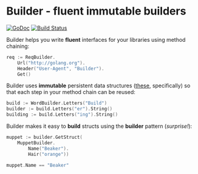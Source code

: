 # Builder - fluent immutable builders

[![GoDoc](https://godoc.org/github.com/lann/builder?status.png)](https://godoc.org/github.com/lann/builder)
[![Build Status](https://travis-ci.org/lann/builder.png?branch=master)](https://travis-ci.org/lann/builder)

Builder helps you write **fluent** interfaces for your libraries using method chaining:

```go
req := ReqBuilder.
    Url("http://golang.org").
    Header("User-Agent", "Builder").
    Get()
```

Builder uses **immutable** persistent data structures ([these](https://github.com/mndrix/ps), specifically)
so that each step in your method chain can be reused:

```go
build := WordBuilder.Letters("Build")
builder := build.Letters("er").String()
building := build.Letters("ing").String()
```

Builder makes it easy to **build** structs using the **builder** pattern (*surprise!*):

```go
muppet := builder.GetStruct(
    MuppetBuilder.
        Name("Beaker").
        Hair("orange"))

muppet.Name == "Beaker"
```

